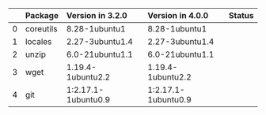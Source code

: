 <!-- markdown-link-check-disable -->

|    | Package   | Version in 3.2.0    | Version in 4.0.0    | Status   |
|---:|:----------|:--------------------|:--------------------|:---------|
|  0 | coreutils | 8.28-1ubuntu1       | 8.28-1ubuntu1       |          |
|  1 | locales   | 2.27-3ubuntu1.4     | 2.27-3ubuntu1.4     |          |
|  2 | unzip     | 6.0-21ubuntu1.1     | 6.0-21ubuntu1.1     |          |
|  3 | wget      | 1.19.4-1ubuntu2.2   | 1.19.4-1ubuntu2.2   |          |
|  4 | git       | 1:2.17.1-1ubuntu0.9 | 1:2.17.1-1ubuntu0.9 |          |